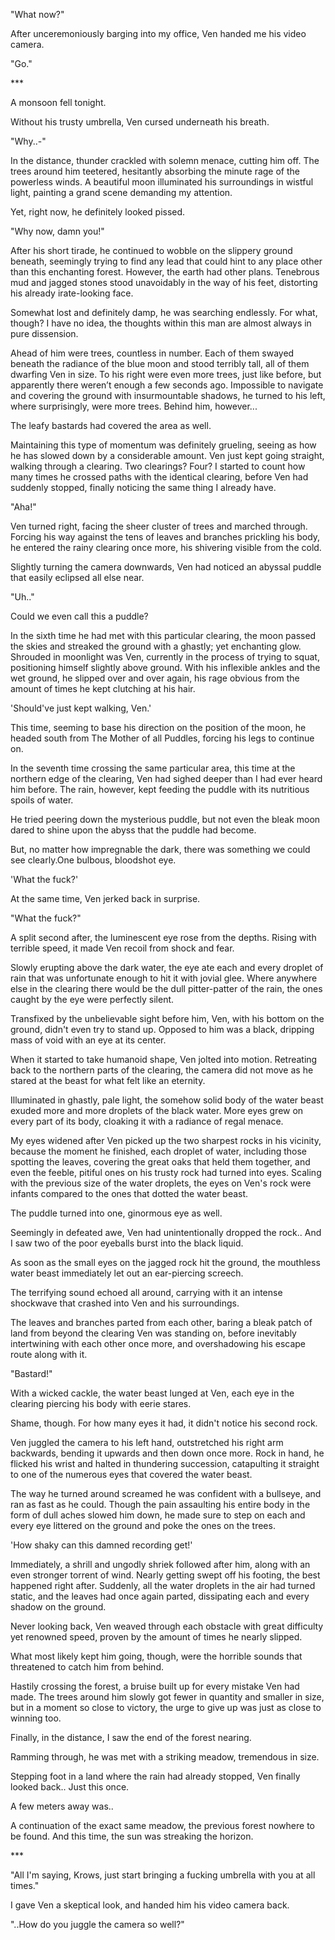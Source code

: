 "What now?"

After unceremoniously barging into my office, Ven handed me his video camera.

"Go."

\*\*\*

A monsoon fell tonight.

Without his trusty umbrella, Ven cursed underneath his breath.

"Why..-"

In the distance, thunder crackled with solemn menace, cutting him off. The trees around him teetered, hesitantly absorbing the minute rage of the powerless winds. A beautiful moon illuminated his surroundings in wistful light, painting a grand scene demanding my attention.

Yet, right now, he definitely looked pissed.

"Why now, damn you!"

After his short tirade, he continued to wobble on the slippery ground beneath, seemingly trying to find any lead that could hint to any place other than this enchanting forest. However, the earth had other plans. Tenebrous mud and jagged stones stood unavoidably in the way of his feet, distorting his already irate-looking face.

Somewhat lost and definitely damp, he was searching endlessly. For what, though? I have no idea, the thoughts within this man are almost always in pure dissension.

Ahead of him were trees, countless in number. Each of them swayed beneath the radiance of the blue moon and stood terribly tall, all of them dwarfing Ven in size. To his right were even more trees, just like before, but apparently there weren’t enough a few seconds ago. Impossible to navigate and covering the ground with insurmountable shadows, he turned to his left, where surprisingly, were more trees. Behind him, however...

The leafy bastards had covered the area as well.

Maintaining this type of momentum was definitely grueling, seeing as how he has slowed down by a considerable amount. Ven just kept going straight, walking through a clearing. Two clearings? Four? I started to count how many times he crossed paths with the identical clearing, before Ven had suddenly stopped, finally noticing the same thing I already have.

"Aha!"

Ven turned right, facing the sheer cluster of trees and marched through. Forcing his way against the tens of leaves and branches prickling his body, he entered the rainy clearing once more, his shivering visible from the cold.

Slightly turning the camera downwards, Ven had noticed an abyssal puddle that easily eclipsed all else near.

"Uh.."

Could we even call this a puddle?

In the sixth time he had met with this particular clearing, the moon passed the skies and streaked the ground with a ghastly; yet enchanting glow. Shrouded in moonlight was Ven, currently in the process of trying to squat, positioning himself slightly above ground. With his inflexible ankles and the wet ground, he slipped over and over again, his rage obvious from the amount of times he kept clutching at his hair.

'Should've just kept walking, Ven.'

This time, seeming to base his direction on the position of the moon, he headed south from The Mother of all Puddles, forcing his legs to continue on.

In the seventh time crossing the same particular area, this time at the northern edge of the clearing, Ven had sighed deeper than I had ever heard him before. The rain, however, kept feeding the puddle with its nutritious spoils of water.

He tried peering down the mysterious puddle, but not even the bleak moon dared to shine upon the abyss that the puddle had become.

But, no matter how impregnable the dark, there was something we could see clearly.One bulbous, bloodshot eye.

'What the fuck?'

At the same time, Ven jerked back in surprise.

"What the fuck?"

A split second after, the luminescent eye rose from the depths. Rising with terrible speed, it made Ven recoil from shock and fear.

Slowly erupting above the dark water, the eye ate each and every droplet of rain that was unfortunate enough to hit it with jovial glee. Where anywhere else in the clearing there would be the dull pitter-patter of the rain, the ones caught by the eye were perfectly silent.

Transfixed by the unbelievable sight before him, Ven, with his bottom on the ground, didn't even try to stand up. Opposed to him was a black, dripping mass of void with an eye at its center.

When it started to take humanoid shape, Ven jolted into motion. Retreating back to the northern parts of the clearing, the camera did not move as he stared at the beast for what felt like an eternity.

Illuminated in ghastly, pale light, the somehow solid body of the water beast exuded more and more droplets of the black water. More eyes grew on every part of its body, cloaking it with a radiance of regal menace.

My eyes widened after Ven picked up the two sharpest rocks in his vicinity, because the moment he finished, each droplet of water, including those spotting the leaves, covering the great oaks that held them together, and even the feeble, pitiful ones on his trusty rock had turned into eyes. Scaling with the previous size of the water droplets, the eyes on Ven's rock were infants compared to the ones that dotted the water beast.

The puddle turned into one, ginormous eye as well.

Seemingly in defeated awe, Ven had unintentionally dropped the rock.. And I saw two of the poor eyeballs burst into the black liquid.

As soon as the small eyes on the jagged rock hit the ground, the mouthless water beast immediately let out an ear-piercing screech.

The terrifying sound echoed all around, carrying with it an intense shockwave that crashed into Ven and his surroundings.

The leaves and branches parted from each other, baring a bleak patch of land from beyond the clearing Ven was standing on, before inevitably intertwining with each other once more, and overshadowing his escape route along with it.

"Bastard!"

With a wicked cackle, the water beast lunged at Ven, each eye in the clearing piercing his body with eerie stares.

Shame, though. For how many eyes it had, it didn't notice his second rock.

Ven juggled the camera to his left hand, outstretched his right arm backwards, bending it upwards and then down once more. Rock in hand, he flicked his wrist and halted in thundering succession, catapulting it straight to one of the numerous eyes that covered the water beast.

The way he turned around screamed he was confident with a bullseye, and ran as fast as he could. Though the pain assaulting his entire body in the form of dull aches slowed him down, he made sure to step on each and every eye littered on the ground and poke the ones on the trees.

'How shaky can this damned recording get!'

Immediately, a shrill and ungodly shriek followed after him, along with an even stronger torrent of wind. Nearly getting swept off his footing, the best happened right after. Suddenly, all the water droplets in the air had turned static, and the leaves had once again parted, dissipating each and every shadow on the ground.

Never looking back, Ven weaved through each obstacle with great difficulty yet renowned speed, proven by the amount of times he nearly slipped.

What most likely kept him going, though, were the horrible sounds that threatened to catch him from behind.

Hastily crossing the forest, a bruise built up for every mistake Ven had made. The trees around him slowly got fewer in quantity and smaller in size, but in a moment so close to victory, the urge to give up was just as close to winning too.

Finally, in the distance, I saw the end of the forest nearing.

Ramming through, he was met with a striking meadow, tremendous in size.

Stepping foot in a land where the rain had already stopped, Ven finally looked back.. Just this once.

A few meters away was..

A continuation of the exact same meadow, the previous forest nowhere to be found. And this time, the sun was streaking the horizon.

\*\*\*

"All I'm saying, Krows, just start bringing a fucking umbrella with you at all times."

I gave Ven a skeptical look, and handed him his video camera back.

"..How do you juggle the camera so well?"